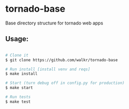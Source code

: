 tornado-base
============
Base directory structure for tornado web apps


## Usage:

```bash

# Clone it
$ git clone https://github.com/walkr/tornado-base

# Run install [install venv and reqs]
$ make install

# Start (turn debug off in config.py for production)
$ make start

# Run tests
$ make test

```